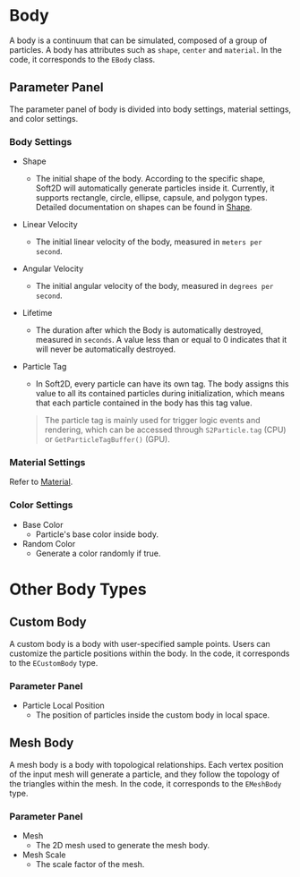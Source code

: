 # Body
A body is a continuum that can be simulated, composed of a group of particles. A body has attributes such as `shape`, `center` and `material`. In the code, it corresponds to the `EBody` class.


## Parameter Panel
The parameter panel of body is divided into body settings, material settings, and color settings.

### Body Settings
- Shape
  - The initial shape of the body. According to the specific shape, Soft2D will automatically generate particles inside it. Currently, it supports rectangle, circle, ellipse, capsule, and polygon types. Detailed documentation on shapes can be found in [Shape](./Shape.md).
- Linear Velocity
  - The initial linear velocity of the body, measured in `meters per second`.
- Angular Velocity
  - The initial angular velocity of the body, measured in `degrees per second`.
- Lifetime
  - The duration after which the Body is automatically destroyed, measured in `seconds`. A value less than or equal to 0 indicates that it will never be automatically destroyed.
- Particle Tag
  - In Soft2D, every particle can have its own tag. The body assigns this value to all its contained particles during initialization, which means that each particle contained in the body has this tag value.
  
  > The particle tag is mainly used for trigger logic events and rendering, which can be accessed through `S2Particle.tag` (CPU) or `GetParticleTagBuffer()` (GPU).
  
### Material Settings
Refer to [Material](./Material.md).

### Color Settings
- Base Color
  - Particle's base color inside body.
- Random Color
  - Generate a color randomly if true.

# Other Body Types

## Custom Body
A custom body is a body with user-specified sample points. Users can customize the particle positions within the body. In the code, it corresponds to the `ECustomBody` type.

### Parameter Panel

- Particle Local Position
  - The position of particles inside the custom body in local space.

## Mesh Body
A mesh body is a body with topological relationships. Each vertex position of the input mesh will generate a particle, and they follow the topology of the triangles within the mesh. In the code, it corresponds to the `EMeshBody` type.

### Parameter Panel
- Mesh
  - The 2D mesh used to generate the mesh body.
- Mesh Scale
  - The scale factor of the mesh.